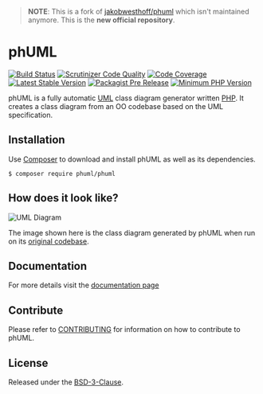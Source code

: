 > **NOTE**: This is a fork of [jakobwesthoff/phuml][1] which isn't maintained anymore.
This is the **new official repository**.

# phUML

[![Build Status][2]][3]
[![Scrutinizer Code Quality][4]][5]
[![Code Coverage][10]][11]
[![Latest Stable Version][14]][15]
[![Packagist Pre Release][18]][15]
[![Minimum PHP Version][16]][17]

phUML is a fully automatic [UML][6] class diagram generator written [PHP][7].
It creates a class diagram from an OO codebase based on the UML specification.

## Installation

Use [Composer][12] to download and install phUML as well as its dependencies.

```
$ composer require phuml/phuml
```

## How does it look like?

![UML Diagram][8]

The image shown here is the class diagram generated by phUML when run on its [original codebase][13].

## Documentation

For more details visit the [documentation page][9]

## Contribute

Please refer to [CONTRIBUTING](CONTRIBUTING.md) for information on how to contribute to phUML.

## License

Released under the [BSD-3-Clause](LICENSE).

[1]: https://github.com/jakobwesthoff/phuml
[2]: https://travis-ci.org/MontealegreLuis/phuml.svg?branch=master
[3]: https://travis-ci.org/MontealegreLuis/phuml
[4]: https://scrutinizer-ci.com/g/MontealegreLuis/phuml/badges/quality-score.png?b=master
[5]: https://scrutinizer-ci.com/g/MontealegreLuis/phuml/?branch=master
[6]: http://en.wikipedia.org/wiki/Unified_Modeling_Language
[7]: http://php.net
[8]: https://raw.githubusercontent.com/MontealegreLuis/phuml/master/docs/phuml-example-thumbnail.png
[9]: http://montealegreluis.com/phuml
[10]: https://scrutinizer-ci.com/g/MontealegreLuis/phuml/badges/coverage.png?b=master
[11]: https://scrutinizer-ci.com/g/MontealegreLuis/phuml/?branch=master
[12]: https://getcomposer.org/
[13]: https://github.com/jakobwesthoff/phuml/tree/master/src
[14]: https://img.shields.io/packagist/v/phuml/phuml.svg?style=flat-square
[15]: https://packagist.org/packages/phuml/phuml
[16]: https://img.shields.io/badge/php-%3E%3D%207.1-8892BF.svg?style=flat-square
[17]: https://php.net/
[18]: https://img.shields.io/packagist/vpre/phuml/phuml.svg
